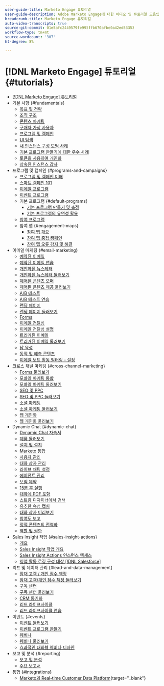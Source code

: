 ```yaml
---
user-guide-title: Marketo Engage 튜토리얼
user-guide-description: Adobe Marketo Engage에 대한 비디오 및 튜토리얼 모음입니다.
breadcrumb-title: Marketo Engage 튜토리얼
auto-video-transcripts: true
source-git-commit: 01e5afc2449579fe995ffb670afbe0a42ed53353
workflow-type: tm+mt
source-wordcount: '307'
ht-degree: 8%

---
```



# [!DNL Marketo Engage] 튜토리얼 {#tutorials}

+ [[!DNL Marketo Engage] 튜토리얼](/help/_marketo-main/overview.md)
+ 기본 사항 {#fundamentals}
   + [목표 및 전략](/help/fundamentals/goals-and-strategy-learn.md)
   + [조직 구조](/help/fundamentals/organizational-structure-learn.md)
   + [콘텐츠 마케팅](/help/fundamentals/content-marketing-learn.md)
   + [구매자 가상 사용자](/help/fundamentals/buyer-personas-learn.md)
   + [프로그램 및 캠페인](/help/fundamentals/programs-and-campaigns.md)
   + [UI 탐색](/help/fundamentals/ui-navigation.md)
   + [새 인스턴스 구성 모범 사례](/help/fundamentals/best-practices-to-organize-a-new-instance.md)
   + [기본 프로그램 만들기에 대한 우수 사례](/help/fundamentals/best-practices-for-creating-foundational-programs.md)
   + [토큰을 사용하여 개인화](/help/personalization/personalize-with-tokens.md)
   + [상속된 인스턴스 감사](/help/fundamentals/inherted-instance-audit.md)
+ 프로그램 및 캠페인 {#programs-and-campaigns}
   + [프로그램 및 캠페인 이해](/help/programs/understanding-programs-and-campaigns.md)
   + [스마트 캠페인 101](/help/campaigns/smart-campaigns-101.md)
   + [이메일 프로그램](/help/programs/email-programs.md)
   + [이벤트 프로그램](/help/programs/event-programs.md)
   + 기본 프로그램 {#default-programs}
      + [기본 프로그램 만들기 및 측정](/help/programs/create-and-measure-default-programs.md)
      + [기본 프로그램의 유연성 활용](/help/programs/leverage-the-flexibility-of-default-programs.md)
   + [참여 프로그램](/help/programs/engagement-programs.md)
   + 참여 맵 {#engagement-maps}
      + [참여 맵 개요](/help/engagement-maps/engagement-map-overview.md)
      + [참여 맵 중첩 캠페인](/help/engagement-maps/engagement-map-nested-campaign.md)
      + [참여 맵 오류 감지 및 해결](/help/engagement-maps/engagement-map-error-detection-and-resolution.md)
+ 이메일 마케팅 {#email-marketing}
   + [예약된 이메일](/help/email-marketing/scheduled-email-learn.md)
   + [예약된 이메일 연습](/help/email-marketing/scheduled-email-watch.md)
   + [개인화된 뉴스레터](/help/email-marketing/personalized-newsletter-learn.md)
   + [개인화된 뉴스레터 둘러보기](/help/email-marketing/personalized-newsletter-watch.md)
   + [제어된 콘텐츠 오퍼](/help/email-marketing/gated-content-offer-learn.md)
   + [제어된 콘텐츠 제공 둘러보기](/help/email-marketing/gated-content-offer-watch.md)
   + [A/B 테스트](/help/email-marketing/ab-testing-learn.md)
   + [A/B 테스트 연습](/help/email-marketing/ab-testing-watch.md)
   + [랜딩 페이지](/help/email-marketing/landing-pages-learn.md)
   + [랜딩 페이지 둘러보기](/help/email-marketing/landing-pages-watch.md)
   + [Forms](/help/email-marketing/forms-learn.md)
   + [이메일 전달성](/help/email-marketing/email-deliverability-learn.md)
   + [이메일 전달성 설명](/help/email-marketing/email-deliverability-watch.md)
   + [트리거된 이메일](/help/email-marketing/triggered-email-learn.md)
   + [트리거된 이메일 둘러보기](/help/email-marketing/triggered-email-watch.md)
   + [납 육성](/help/email-marketing/lead-nuturing-learn.md)
   + [동적 및 예측 콘텐츠](/help/email-marketing/dynamic-and-predictive-content-learn.md)
   + [이메일 보트 활동 필터링 - 설정](/help/filtering-email-bot-activities/setup.md)
+ 크로스 채널 마케팅 {#cross-channel-marketing}
   + [Forms 둘러보기](/help/email-marketing/forms-watch.md)
   + [모바일 마케팅 통합](/help/cross-channel-marketing/mobile-marketing-learn.md)
   + [모바일 마케팅 둘러보기](/help/cross-channel-marketing/mobile-marketing-watch.md)
   + [SEO 및 PPC](/help/cross-channel-marketing/seo-and-ppc-learn.md)
   + [SEO 및 PPC 둘러보기](/help/cross-channel-marketing/seo-and-ppc-watch.md)
   + [소셜 마케팅](/help/cross-channel-marketing/social-marketing-learn.md)
   + [소셜 마케팅 둘러보기](/help/cross-channel-marketing/social-marketing-watch.md)
   + [웹 개인화](/help/cross-channel-marketing/web-personalization-learn.md)
   + [웹 개인화 둘러보기](/help/cross-channel-marketing/web-personalization-watch.md)
+ Dynamic Chat {#dynamic-chat}
   + [Dynamic Chat 자습서](/help/dynamic-chat/dynamic-chat-overview.md)
   + [제품 둘러보기](/help/dynamic-chat/product-tour.md)
   + [설치 및 설치](/help/dynamic-chat/setup.md)
   + [Marketo 통합](/help/dynamic-chat/marketo-integration.md)
   + [사용자 관리](/help/dynamic-chat/user-management.md)
   + [대화 상자 관리](/help/dynamic-chat/dialogue-management.md)
   + [라이브 채팅 설정](/help/dynamic-chat/set-up-live-chat.md)
   + [에이전트 관리](/help/dynamic-chat/agent-management.md)
   + [모임 예약](/help/dynamic-chat/meeting-booking.md)
   + [15분 후 실행](/help/dynamic-chat/go-live-in-15-minutes.md)
   + [대화에 PDF 포함](/help/dynamic-chat/document-cloud-integration.md)
   + [스트림 디자이너에서 검색](/help/dynamic-chat/search-in-stream-designer.md)
   + [유추한 속성 캡처](/help/dynamic-chat/capture-inferred-attributes.md)
   + [대화 상자 미리보기](/help/dynamic-chat/dialogue-preview.md)
   + [참여도 보고](/help/dynamic-chat/engagement-report.md)
   + [정적 콘텐츠의 전역화](/help/dynamic-chat/globalization-of-static-content.md)
   + [역할 및 권한](/help/dynamic-chat/roles-and-permissions.md)
+ Sales Insight 작업 {#sales-insight-actions}
   + [개요](/help/sales-insight-actions/overview.md)
   + [Sales Insight 작업 개요](/help/sales-insight-actions/sales-insight-actions-overview.md)
   + [Sales Insight Actions 인스턴스 액세스](/help/sales-insight-actions/accessing-your-sales-insight-actions-instance.md)
   + [영업 활동 로깅 구성 대상 [!DNL Salesforce]](/help/sales-insight-actions/configure-sales-activity-logging-to-salesforce.md)
+ 리드 및 데이터 관리 {#lead-and-data-management}
   + [잠재 고객 / 개인 점수 책정](/help/lead-and-data-management/lead-scoring-learn.md)
   + [잠재 고객/개인 점수 책정 둘러보기](/help/lead-and-data-management/lead-scoring-watch.md)
   + [구독 센터](/help/lead-and-data-management/subscription-center-learn.md)
   + [구독 센터 둘러보기](/help/lead-and-data-management/subscription-center-watch.md)
   + [CRM 동기화](/help/lead-and-data-management/crm-sync-learn.md)
   + [리드 라이프사이클](/help/lead-and-data-management/lead-lifecycle-learn.md)
   + [리드 라이프사이클 연습](/help/lead-and-data-management/lead-lifecycle-watch.md)
+ 이벤트 {#events}
   + [이벤트 둘러보기](/help/events/events-watch.md)
   + [이벤트 프로그램 만들기](/help/events/events-learn.md)
   + [웨비나](/help/events/webinar-learn.md)
   + [웨비나 둘러보기](/help/events/webinar-watch.md)
   + [효과적인 대화형 웨비나 디자인](/help/events/design-an-effective-interactive-webinar.md)
+ 보고 및 분석 {#reporting}
   + [보고 및 분석](/help/reporting/reporting-and-analytics.md)
   + [주요 보고서](/help/reporting/key-reports.md)
+ 통합 {#integrations}
   + [Marketo과 Real-time Customer Data Platform](https://experienceleague.adobe.com/docs/platform-learn/tutorials/sources/ingest-data-from-marketo.html){target="_blank"}
